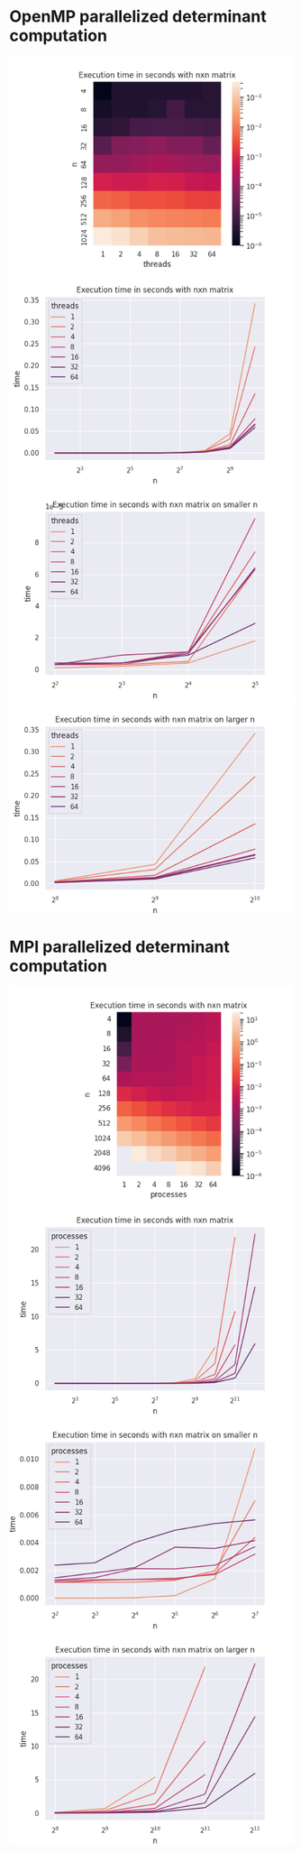 # OpenMP parallelized determinant computation

![](openmp/graphs/polus/heatmap.png)
![](openmp/graphs/polus/lineplot.png)
![](openmp/graphs/polus/lineplot_small.png)
![](openmp/graphs/polus/lineplot_big.png)

# MPI parallelized determinant computation

![](mpi/graphs/polus/heatmap.png)
![](mpi/graphs/polus/lineplot.png)
![](mpi/graphs/polus/lineplot_small.png)
![](mpi/graphs/polus/lineplot_big.png)

